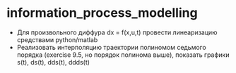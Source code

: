 # information_process_modelling
- Для произвольного диффура dx = f(x,u,t) провести линеаризацию средствами python/matlab
- Реализовать интерполяцию траектории полиномом седьмого порядка (exercise 9.5, но порядок полинома выше), показать графики s(t), ds(t), dds(t), ddds(t)
